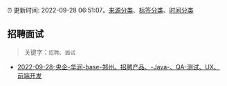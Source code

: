 :alarm_clock: 更新时间: 2022-09-28 06:51:07。[来源分类](../README.md)、[标签分类](../TAGS.md)、[时间分类](../TIMELINE.md)

## 招聘面试


> 关键字：`招聘`、`面试`



- [2022-09-28-央企-华润-base-郑州。招聘产品、-Java-、QA-测试、UX、前端开发](https://www.v2ex.com/t/883540) 
